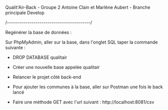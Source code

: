 Qualit'Air-Back - 
Groupe 2 Antoine Clain et Marlène Aubert - 
Branche principale Develop

/-----------------------------------------/

Regénérer la base de données : 

Sur PhpMyAdmin, aller sur la base, dans l'onglet SQL taper la commande suivante : 

- DROP DATABASE qualitair

- Créer une nouvelle base appelée qualitair

- Relancer le projet côté back-end

- Pour ajouter les communes à la base, aller sur Postman une fois le back lancé

- Faire une méthode GET avec l'url suivant : http://localhost:8081/csv


